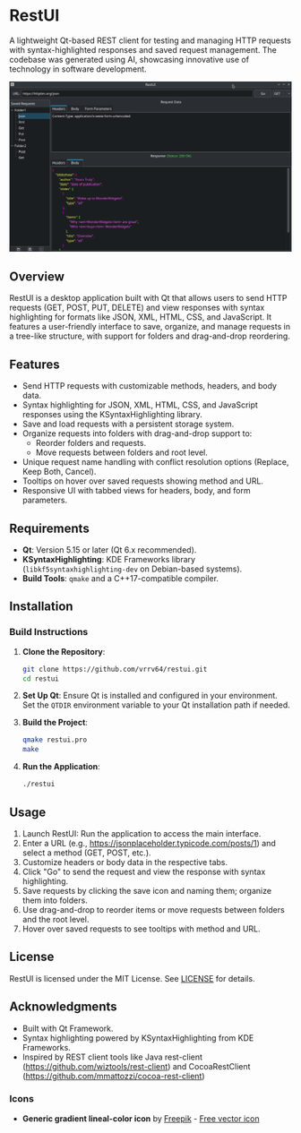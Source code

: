 # RestUI

A lightweight Qt-based REST client for testing and managing HTTP requests with syntax-highlighted responses and saved request management. The codebase
was generated using AI, showcasing innovative use of technology in software development.

![Screenshot](images/screenshot.png)

## Overview

RestUI is a desktop application built with Qt that allows users to send HTTP requests (GET, POST, PUT, DELETE) and view responses with syntax highlighting for formats like JSON, XML, HTML, CSS, and JavaScript. It features a user-friendly interface to save, organize, and manage requests in a tree-like structure, with support for folders and drag-and-drop reordering.

## Features
- Send HTTP requests with customizable methods, headers, and body data.
- Syntax highlighting for JSON, XML, HTML, CSS, and JavaScript responses using the KSyntaxHighlighting library.
- Save and load requests with a persistent storage system.
- Organize requests into folders with drag-and-drop support to:
  - Reorder folders and requests.
  - Move requests between folders and root level.
- Unique request name handling with conflict resolution options (Replace, Keep Both, Cancel).
- Tooltips on hover over saved requests showing method and URL.
- Responsive UI with tabbed views for headers, body, and form parameters.

## Requirements
- **Qt**: Version 5.15 or later (Qt 6.x recommended).
- **KSyntaxHighlighting**: KDE Frameworks library (`libkf5syntaxhighlighting-dev` on Debian-based systems).
- **Build Tools**: `qmake` and a C++17-compatible compiler.

## Installation

### Build Instructions
1. **Clone the Repository**:
   ```bash
   git clone https://github.com/vrrv64/restui.git
   cd restui
   ```

2. **Set Up Qt**:
   Ensure Qt is installed and configured in your environment. Set the `QTDIR` environment variable to your Qt installation path if needed.

3. **Build the Project**:
   ```bash
   qmake restui.pro
   make
   ```

4. **Run the Application**:
   ```bash
   ./restui
   ```

## Usage

1. Launch RestUI: Run the application to access the main interface.
2. Enter a URL (e.g., https://jsonplaceholder.typicode.com/posts/1) and select a method (GET, POST, etc.).
3. Customize headers or body data in the respective tabs.
4. Click "Go" to send the request and view the response with syntax highlighting.
5. Save requests by clicking the save icon and naming them; organize them into folders.
6. Use drag-and-drop to reorder items or move requests between folders and the root level.
7. Hover over saved requests to see tooltips with method and URL.

## License

RestUI is licensed under the MIT License. See [LICENSE](LICENSE) for details.

## Acknowledgments

- Built with Qt Framework.
- Syntax highlighting powered by KSyntaxHighlighting from KDE Frameworks.
- Inspired by REST client tools like Java rest-client (https://github.com/wiztools/rest-client) and 
    CocoaRestClient (https://github.com/mmattozzi/cocoa-rest-client)

### Icons
- **Generic gradient lineal-color icon** by [Freepik](https://www.freepik.com) - [Free vector icon](https://www.freepik.com/icon/letter-r_16935714)


